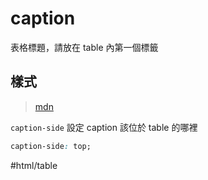 # caption
表格標題，請放在 table 內第一個標籤

## 樣式
>[mdn](https://developer.mozilla.org/ja/docs/Web/CSS/caption-side)

`caption-side` 設定 caption 該位於 table 的哪裡
```css
caption-side: top;
```


#html/table 
